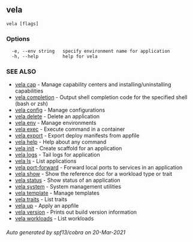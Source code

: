 ## vela



```
vela [flags]
```

### Options

```
  -e, --env string   specify environment name for application
  -h, --help         help for vela
```

### SEE ALSO

* [vela cap](vela_cap.md)	 - Manage capability centers and installing/uninstalling capabilities
* [vela completion](vela_completion.md)	 - Output shell completion code for the specified shell (bash or zsh)
* [vela config](vela_config.md)	 - Manage configurations
* [vela delete](vela_delete.md)	 - Delete an application
* [vela env](vela_env.md)	 - Manage environments
* [vela exec](vela_exec.md)	 - Execute command in a container
* [vela export](vela_export.md)	 - Export deploy manifests from appfile
* [vela help](vela_help.md)	 - Help about any command
* [vela init](vela_init.md)	 - Create scaffold for an application
* [vela logs](vela_logs.md)	 - Tail logs for application
* [vela ls](vela_ls.md)	 - List applications
* [vela port-forward](vela_port-forward.md)	 - Forward local ports to services in an application
* [vela show](vela_show.md)	 - Show the reference doc for a workload type or trait
* [vela status](vela_status.md)	 - Show status of an application
* [vela system](vela_system.md)	 - System management utilities
* [vela template](vela_template.md)	 - Manage templates
* [vela traits](vela_traits.md)	 - List traits
* [vela up](vela_up.md)	 - Apply an appfile
* [vela version](vela_version.md)	 - Prints out build version information
* [vela workloads](vela_workloads.md)	 - List workloads

###### Auto generated by spf13/cobra on 20-Mar-2021
